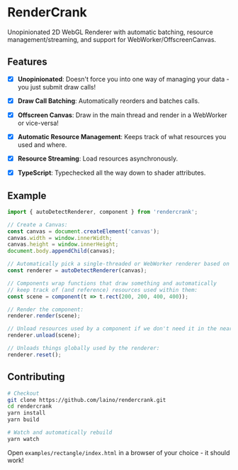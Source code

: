 RenderCrank
===========

Unopinionated 2D WebGL Renderer with automatic batching, resource management/streaming, and support
for WebWorker/OffscreenCanvas.

Features
---------

- [x] **Unopinionated**: Doesn't force you into one way of managing your data - you just submit draw calls!

- [x] **Draw Call Batching**: Automatically reorders and batches calls.

- [x] **Offscreen Canvas**: Draw in the main thread and render in a WebWorker or vice-versa!

- [x] **Automatic Resource Management**: Keeps track of what resources you used and where.

- [x] **Resource Streaming**: Load resources asynchronously.

- [x] **TypeScript**: Typechecked all the way down to shader attributes.

Example
-------

```ts
import { autoDetectRenderer, component } from 'rendercrank';

// Create a Canvas:
const canvas = document.createElement('canvas');
canvas.width = window.innerWidth;
canvas.height = window.innerHeight;
document.body.appendChild(canvas);

// Automatically pick a single-threaded or WebWorker renderer based on browser capablities:
const renderer = autoDetectRenderer(canvas);

// Components wrap functions that draw something and automatically
// keep track of (and reference) resources used within them:
const scene = component(t => t.rect(200, 200, 400, 400));

// Render the component:
renderer.render(scene);

// Unload resources used by a component if we don't need it in the near future:
renderer.unload(scene);

// Unloads things globally used by the renderer:
renderer.reset();
```

Contributing
------------

```bash
# Checkout
git clone https://github.com/laino/rendercrank.git
cd rendercrank
yarn install
yarn build

# Watch and automatically rebuild
yarn watch
```

Open ``examples/rectangle/index.html`` in a browser of your choice - it should work!
